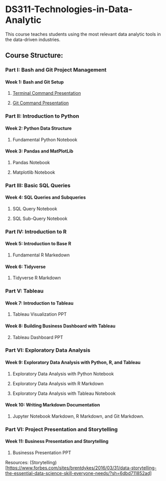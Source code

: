 # DS311-Technologies-in-Data-Analytic
This course teaches students using the most relevant data analytic tools in the data-driven industries. 


## Course Structure:

### Part I: Bash and Git Project Management

#### Week 1: Bash and Git Setup

1. [Terminal Command Presentation](https://docs.google.com/presentation/d/1PkbbVU6dErFHpJetqCep0aXWbUHzg9t1/edit?usp=sharing&ouid=102813602615816934510&rtpof=true&sd=true)

2. [Git Command Presentation](https://docs.google.com/presentation/d/1sZs_jnNXrUELrdkYtcruFqzpff7ltH7h/edit?usp=sharing&ouid=102813602615816934510&rtpof=true&sd=true)

### Part II: Introduction to Python

#### Week 2: Python Data Structure

1. Fundamental Python Notebook

#### Week 3: Pandas and MatPlotLib

1. Pandas Notebook

2. Matplotlib Notebook

### Part III: Basic SQL Queries

#### Week 4: SQL Queries and Subqueries

1. SQL Query Notebook

2. SQL Sub-Query Notebook

### Part IV: Introduction to R

#### Week 5: Introduction to Base R

1. Fundamental R Markedown

#### Week 6: Tidyverse

1. Tidyverse R Markdown

### Part V: Tableau

#### Week 7: Introduction to Tableau

1. Tableau Visualization PPT

#### Week 8: Building Business Dashboard with Tableau

2. Tableau Dashboard PPT

### Part VI: Exploratory Data Analysis

#### Week 9: Exploratory Data Analysis with Python, R, and Tableau

1. Exploratory Data Analysis with Python Notebook

2. Exploratory Data Analysis with R Markdown

3. Exploratory Data Analysis with Tableau Notebook

#### Week 10: Writing Markdown Documentation

1. Jupyter Notebook Markdown, R Markdown, and Git Markdown.

### Part VI: Project Presentation and Storytelling

#### Week 11: Business Presentation and Storytelling

1. Businesss Presentation PPT

Resources: (Storytelling)[https://www.forbes.com/sites/brentdykes/2016/03/31/data-storytelling-the-essential-data-science-skill-everyone-needs/?sh=6dbd711852ad]
